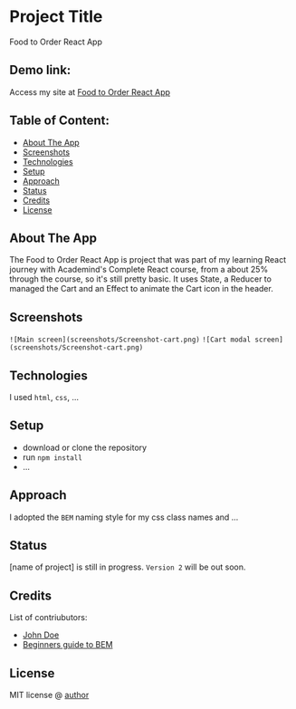 # Project Title
Food to Order React App

## Demo link:
Access my site at [Food to Order React App](https://delightful-rock-0ebe86c03.2.azurestaticapps.net/)

## Table of Content:

- [About The App](#about-the-app)
- [Screenshots](#screenshots)
- [Technologies](#technologies)
- [Setup](#setup)
- [Approach](#approach)
- [Status](#status)
- [Credits](#credits)
- [License](#license)

## About The App

The Food to Order React App is project that was part of my learning React journey with Academind's Complete React course, from a about 25% through the course, so it's still pretty basic. It uses State, a Reducer to managed the Cart and an Effect to animate the Cart icon in the header.

## Screenshots

`![Main screen](screenshots/Screenshot-cart.png)`
`![Cart modal screen](screenshots/Screenshot-cart.png)`

## Technologies
I used `html`, `css`, ...

## Setup
- download or clone the repository
- run `npm install`
- ...

## Approach
I adopted the `BEM` naming style for my css class names and ...

## Status
[name of project] is still in progress. `Version 2` will be out soon.

## Credits
List of contriubutors:
- [John Doe](johndoe.com)
- [Beginners guide to BEM](link-goes-here.com)

## License

MIT license @ [author](author.com)